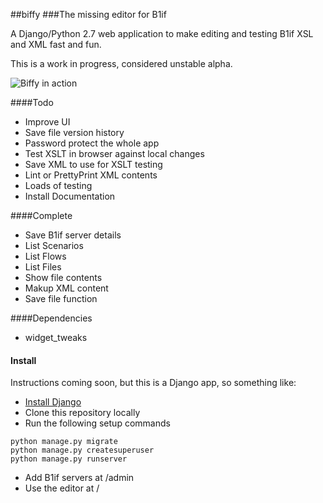 ##biffy
###The missing editor for B1if

A Django/Python 2.7 web application to make editing and testing B1if XSL and XML fast and fun.

This is a work in progress, considered unstable alpha.

![Biffy in action](/../screenshots/screens/BiffyScreen.jpg?raw=true "Biffy in action")

####Todo
* Improve UI
* Save file version history
* Password protect the whole app
* Test XSLT in browser against local changes
* Save XML to use for XSLT testing
* Lint or PrettyPrint XML contents
* Loads of testing
* Install Documentation

####Complete
* Save B1if server details
* List Scenarios
* List Flows
* List Files
* Show file contents
* Makup XML content
* Save file function

####Dependencies
* widget_tweaks

#### Install

Instructions coming soon, but this is a Django app, so something like:
* [Install Django](https://docs.djangoproject.com/en/1.7/topics/install/)
* Clone this repository locally
* Run the following setup commands
```
python manage.py migrate
python manage.py createsuperuser
python manage.py runserver
```
* Add B1if servers at /admin
* Use the editor at /
